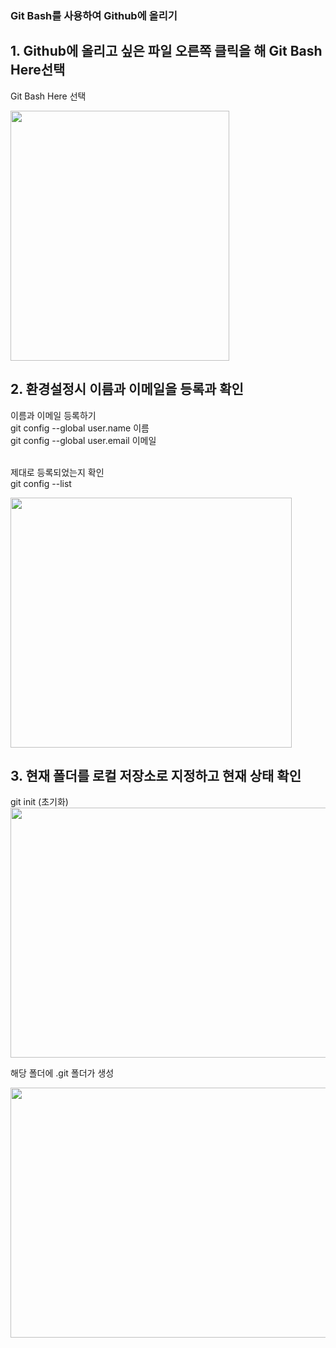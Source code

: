 
### Git Bash를 사용하여 Github에 올리기

<h2>1. Github에 올리고 싶은 파일 오른쪽 클릭을 해 Git Bash Here선택</h2>

<p>Git Bash Here 선택</p>
 <img src="https://user-images.githubusercontent.com/51393580/206869674-7fc18844-9094-41cf-8bdb-45af30cf7004.png" width ="350" height="400"/>
 

<h2>2. 환경설정시 이름과 이메일을 등록과 확인</h2>
이름과 이메일 등록하기 <br>
git config --global user.name 이름 <br>
git config --global user.email 이메일<br>
<br>

제대로 등록되었는지 확인 <br>
git config --list

 <img src="https://user-images.githubusercontent.com/51393580/206868423-81919fb6-d91e-4079-9750-adbc8136e476.png" width ="450" height="400"/>
 
<h2>3. 현재 폴더를 로컬 저장소로 지정하고 현재 상태 확인</h2>
git init (초기화)<br>

 <img src="https://user-images.githubusercontent.com/51393580/206870281-e65fd54d-dffd-4e74-9a93-2e187d3e46e8.png" width ="650" height="400"/>
 


 해당 폴더에 .git 폴더가 생성
 
 <img src="https://user-images.githubusercontent.com/51393580/206869993-77aa7525-7380-40f1-b97b-68023c381834.png" width ="550" height="400"/>


